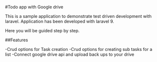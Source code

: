 #Todo app with Google drive

<p>This is a sample application to demonstrate test driven development with laravel.
Application has been developed with laravel 9.</p>

<p>Here you will be guided step by step.</p>

##Features

-Crud options for Task creation
-Crud options for creating sub tasks for a list
-Connect google drive api and upload back ups to your drive
